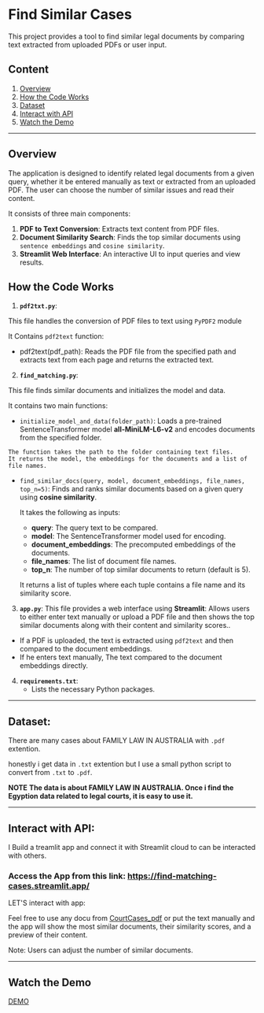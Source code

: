 # Find Similar Cases

This project provides a tool to find similar legal documents by comparing text extracted from uploaded PDFs or user input.

## Content

1. [Overview](#overview)
2. [How the Code Works](#how-the-code-works)
3. [Dataset](#dataset)
4. [Interact with API](#interact-with-api)
5. [Watch the Demo](#watch-the-demo)
----

## Overview

The application is designed to identify related legal documents from a given query, whether it be entered manually as text or extracted from an uploaded PDF. The user can choose the number of similar issues and read their content.

It consists of three main components:

1. **PDF to Text Conversion**: Extracts text content from PDF files.
2. **Document Similarity Search**: Finds the top similar documents using `sentence embeddings` and `cosine similarity`.
3. **Streamlit Web Interface**: An interactive UI to input queries and view results.


## How the Code Works

1. **`pdf2txt.py`**:

This file handles the conversion of PDF files to text using `PyPDF2` module

It Contains `pdf2text` function: 

   - pdf2text(pdf_path): Reads the PDF file from the specified path and extracts text from each page and returns the extracted text.


2. **`find_matching.py`**:

This file finds similar documents and initializes the model and data.

It contains two main functions:

   - `initialize_model_and_data(folder_path)`: Loads a pre-trained SentenceTransformer model **all-MiniLM-L6-v2** and encodes documents from the specified folder.

    The function takes the path to the folder containing text files. 
    It returns the model, the embeddings for the documents and a list of file names.


  - `find_similar_docs(query, model, document_embeddings, file_names, top_n=5)`: Finds and ranks similar documents based on a given query using **cosine similarity**.

    It takes the following as inputs:
    * **query**: The query text to be compared.
    * **model**: The SentenceTransformer model used for encoding.
    * **document_embeddings**: The precomputed embeddings of the documents.
    * **file_names**: The list of document file names.
    * **top_n**: The number of top similar documents to return (default is 5).

    It returns a list of tuples where each tuple contains a file name and its similarity score.

3. **`app.py`**:
This file provides a web interface using **Streamlit**: Allows users to either enter text manually or upload a PDF file and then shows the top similar documents along with their content and similarity scores..

* If a PDF is uploaded, the text is extracted using `pdf2text` and then compared to the document embeddings.
* If he enters text manually, The text compared to the document embeddings directly.


4. **`requirements.txt`**:
   - Lists the necessary Python packages.

------

## Dataset:

There are many cases about  FAMILY LAW IN AUSTRALIA with `.pdf` extention.

honestly i get data in `.txt` extention but I use a small python script to convert from `.txt` to `.pdf`.

**NOTE** **The data is about FAMILY LAW IN AUSTRALIA. Once i find the Egyption data related to legal courts, it is easy to use it.**

----

## Interact with API:
I Build a treamlit app and connect it with Streamlit cloud to can be interacted with others.

### Access the App from this link: https://find-matching-cases.streamlit.app/

LET'S interact with app:

Feel free to use any docu from [CourtCases_pdf]() or put the text manually and the app will show the most similar documents, their similarity scores, and a preview of their content.

Note: Users can adjust the number of similar documents.

----

## Watch the Demo

[DEMO](https://github.com/user-attachments/assets/bab000cb-c7cc-4eb0-bc36-8d47bc049b75)
